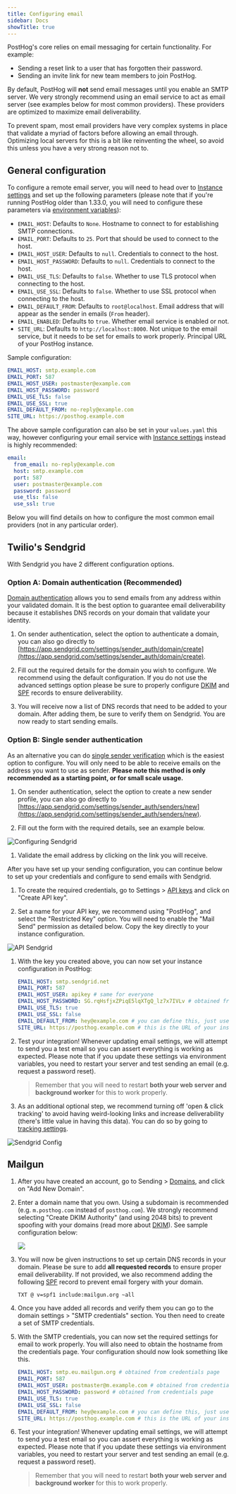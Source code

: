 ```yaml
---
title: Configuring email
sidebar: Docs
showTitle: true
---
```


PostHog's core relies on email messaging for certain functionality. For example:
- Sending a reset link to a user that has forgotten their password.
- Sending an invite link for new team members to join PostHog.


By default, PostHog will **not** send email messages until you enable an SMTP server. We very strongly recommend using an email service to act as email server (see examples below for most common providers). These providers are optimized to maximize email deliverability. 

To prevent spam, most email providers have very complex systems in place that validate a myriad of factors before allowing an email through. Optimizing local servers for this is a bit like reinventing the wheel, so avoid this unless you have a very strong reason not to.

## General configuration

To configure a remote email server, you will need to head over to [Instance settings](/docs/self-host/configure/instance-settings) and set up the following parameters (please note that if you're running PostHog older than 1.33.0, you will need to configure these parameters via [environment variables](/docs/self-host/configure/environment-variables)):
- `EMAIL_HOST`: Defaults to `None`. Hostname to connect to for establishing SMTP connections.
- `EMAIL_PORT`: Defaults to `25`. Port that should be used to connect to the host.
- `EMAIL_HOST_USER`: Defaults to `null`. Credentials to connect to the host.
- `EMAIL_HOST_PASSWORD`: Defaults to `null`. Credentials to connect to the host.
- `EMAIL_USE_TLS`: Defaults to `false`. Whether to use TLS protocol when connecting to the host.
- `EMAIL_USE_SSL`: Defaults to `false`. Whether to use SSL protocol when connecting to the host.
- `EMAIL_DEFAULT_FROM`: Defaults to `root@localhost`. Email address that will appear as the sender in emails (`From` header).
- `EMAIL_ENABLED`: Defaults to `true`. Whether email service is enabled or not.
- `SITE_URL`: Defaults to `http://localhost:8000`. Not unique to the email service, but it needs to be set for emails to work properly. Principal URL of your PostHog instance.

Sample configuration:
```yaml
EMAIL_HOST: smtp.example.com
EMAIL_PORT: 587
EMAIL_HOST_USER: postmaster@example.com
EMAIL_HOST_PASSWORD: password
EMAIL_USE_TLS: false
EMAIL_USE_SSL: true
EMAIL_DEFAULT_FROM: no-reply@example.com
SITE_URL: https://posthog.example.com
```

The above sample configuration can also be set in your `values.yaml` this way, however configuring your email service with [Instance settings](/docs/self-host/configure/instance-settings) instead is highly recommended:
```yaml
email:
  from_email: no-reply@example.com
  host: smtp.example.com
  port: 587
  user: postmaster@example.com
  password: password
  use_tls: false
  use_ssl: true
```

Below you will find details on how to configure the most common email providers (not in any particular order). 

## Twilio's Sendgrid
With Sendgrid you have 2 different configuration options. 

### Option A: Domain authentication (Recommended)
[Domain authentication](https://sendgrid.com/docs/ui/account-and-settings/how-to-set-up-domain-authentication/#setting-up-domain-authentication) allows you to send emails from any address within your validated domain. It is the best option to guarantee email deliverability because it establishes DNS records on your domain that validate your identity.

1. On sender authentication, select the option to authenticate a domain, you can also go directly to [https://app.sendgrid.com/settings/sender_auth/domain/create](https://app.sendgrid.com/settings/sender_auth/domain/create).

1. Fill out the required details for the domain you wish to configure. We recommend using the default configuration. If you do not use the advanced settings option please be sure to properly configure [DKIM](https://en.wikipedia.org/wiki/DomainKeys_Identified_Mail) and [SPF](https://en.wikipedia.org/wiki/Sender_Policy_Framework) records to ensure deliverability.

1. You will receive now a list of DNS records that need to be added to your domain. After adding them, be sure to verify them on Sendgrid. You are now ready to start sending emails.


### Option B: Single sender authentication
As an alternative you can do [single sender verification](https://sendgrid.com/docs/ui/sending-email/sender-verification/) which is the easiest option to configure. You will only need to be able to receive emails on the address you want to use as sender. **Please note this method is only recommended as a starting point, or for small scale usage.**

1. On sender authentication, select the option to create a new sender profile, you can also go directly to [https://app.sendgrid.com/settings/sender_auth/senders/new](https://app.sendgrid.com/settings/sender_auth/senders/new).

1. Fill out the form with the required details, see an example below.

![Configuring Sendgrid](../../../images/configuring-posthog/sendgrid-2.png)

1. Validate the email address by clicking on the link you will receive.

After you have set up your sending configuration, you can continue below to set up your credentials and configure to send emails with Sendgrid.

1. To create the required credentials, go to Settings > [API keys](https://app.sendgrid.com/settings/api_keys) and click on "Create API key".

1. Set a name for your API key, we recommend using "PostHog", and select the "Restricted Key" option. You will need to enable the "Mail Send" permission as detailed below. Copy the key directly to your instance configuration.

![API Sendgrid](../../../images/configuring-posthog/sendgrid-3.png)

1. With the key you created above, you can now set your instance configuration in PostHog:
    ```yaml
    EMAIL_HOST: smtp.sendgrid.net
    EMAIL_PORT: 587
    EMAIL_HOST_USER: apikey # same for everyone
    EMAIL_HOST_PASSWORD: SG.rqHsfjxZPiqE5lqXTgQ_lz7x7IVLv # obtained from step above
    EMAIL_USE_TLS: true
    EMAIL_USE_SSL: false
    EMAIL_DEFAULT_FROM: hey@example.com # you can define this, just use your domain or single sender address
    SITE_URL: https://posthog.example.com # this is the URL of your instance 
    ```

1. Test your integration! Whenever updating email settings, we will attempt to send you a test email so you can assert everything is working as expected. Please note that if you update these settings via environment variables, you need to restart your server and test sending an email (e.g. request a password reset).
    > Remember that you will need to restart **both your web server and background worker** for this to work properly.


1. As an additional optional step, we recommend turning off 'open & click tracking' to avoid having weird-looking links and increase deliverability (there's little value in having this data). You can do so by going to [tracking settings](https://app.sendgrid.com/settings/tracking).

![Sendgrid Config](../../../images/configuring-posthog/sendgrid-4.png)

## Mailgun
1. After you have created an account, go to Sending > [Domains](https://app.mailgun.com/app/sending/domains), and click on "Add New Domain".
1. Enter a domain name that you own. Using a subdomain is recommended (e.g. `m.posthog.com` instead of `posthog.com`). We strongly recommend selecting "Create DKIM Authority" (and using 2048 bits) to prevent spoofing with your domains (read more about [DKIM](https://en.wikipedia.org/wiki/DomainKeys_Identified_Mail)). See sample configuration below:

    ![](../../../images/configuring-posthog/mailgun-1.png)

1. You will now be given instructions to set up certain DNS records in your domain. Please be sure to add **all requested records** to ensure proper email deliverability. If not provided, we also recommend adding the following [SPF](https://en.wikipedia.org/wiki/Sender_Policy_Framework) record to prevent email forgery with your domain.

    ```
    TXT @ v=spf1 include:mailgun.org ~all
    ```

1. Once you have added all records and verify them you can go to the domain settings > "SMTP credentials" section. You then need to create a set of SMTP credentials.

1. With the SMTP credentials, you can now set the required settings for email to work properly. You will also need to obtain the hostname from the credentials page. Your configuration should now look something like this.
    ```yaml
    EMAIL_HOST: smtp.eu.mailgun.org # obtained from credentials page
    EMAIL_PORT: 587
    EMAIL_HOST_USER: postmaster@m.example.com # obtained from credentials page
    EMAIL_HOST_PASSWORD: password # obtained from credentials page
    EMAIL_USE_TLS: true
    EMAIL_USE_SSL: false
    EMAIL_DEFAULT_FROM: hey@example.com # you can define this, just use your domain
    SITE_URL: https://posthog.example.com # this is the URL of your instance
    ```

1. Test your integration! Whenever updating email settings, we will attempt to send you a test email so you can assert everything is working as expected. Please note that if you update these settings via environment variables, you need to restart your server and test sending an email (e.g. request a password reset).
    > Remember that you will need to restart **both your web server and background worker** for this to work properly.


[dkim]: https://en.wikipedia.org/wiki/DomainKeys_Identified_Mail
[spf]: https://en.wikipedia.org/wiki/Sender_Policy_Framework
